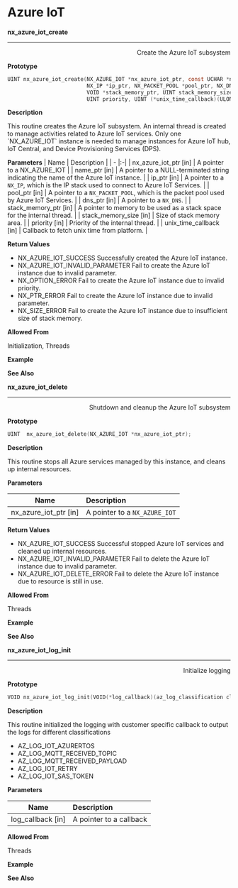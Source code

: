 # Azure IoT

**nx_azure_iot_create**
***
<div style="text-align: right"> Create the Azure IoT subsystem</div>

**Prototype**
```c
UINT nx_azure_iot_create(NX_AZURE_IOT *nx_azure_iot_ptr, const UCHAR *name_ptr,
                         NX_IP *ip_ptr, NX_PACKET_POOL *pool_ptr, NX_DNS *dns_ptr,
                         VOID *stack_memory_ptr, UINT stack_memory_size,
                         UINT priority, UINT (*unix_time_callback)(ULONG *unix_time));
```
**Description**

<p>This routine creates the Azure IoT subsystem.  An internal thread is created to manage activities related to Azure IoT services. Only one `NX_AZURE_IOT` instance is needed to manage instances for Azure IoT hub, IoT Central, and Device Provisioning Services (DPS). </p>

**Parameters**
| Name | Description |
| - |:-|
| nx_azure_iot_ptr [in]    | A pointer to a NX_AZURE_IOT |
| name_ptr [in]      | A pointer to a NULL-terminated string indicating the name of the Azure IoT instance. |
| ip_ptr [in] | A pointer to a `NX_IP`, which is the IP stack used to connect to Azure IoT Services.     |
| pool_ptr [in] | A pointer to a `NX_PACKET_POOL`, which is the packet pool used by Azure IoT Services.     |
| dns_ptr [in] | A pointer to a `NX_DNS`.     |
| stack_memory_ptr [in] | A pointer to memory to be used as a stack space for the internal thread.     |
| stack_memory_size [in] | Size of stack memory area.  |
| priority [in] | Priority of the internal thread.    |
| unix_time_callback [in] | Callback to fetch unix time from platform.  |


**Return Values**
* NX_AZURE_IOT_SUCCESS Successfully created the Azure IoT instance.
* NX_AZURE_IOT_INVALID_PARAMETER Fail to create the Azure IoT instance due to invalid parameter.
* NX_OPTION_ERROR Fail to create the Azure IoT instance due to invalid priority.
* NX_PTR_ERROR Fail to create the Azure IoT instance due to invalid parameter.
* NX_SIZE_ERROR Fail to create the Azure IoT instance due to insufficient size of stack memory.

**Allowed From**

Initialization, Threads

**Example**

**See Also**

<div style="page-break-after: always;"></div>

**nx_azure_iot_delete**
***
<div style="text-align: right"> Shutdown and cleanup the Azure IoT subsystem</div>

**Prototype**
```c
UINT  nx_azure_iot_delete(NX_AZURE_IOT *nx_azure_iot_ptr);
```
**Description**

<p>This routine stops all Azure services managed by this instance, and cleans up internal resources. </p>

**Parameters**

| Name | Description |
| - |:-|
| nx_azure_iot_ptr  [in]    | A pointer to a `NX_AZURE_IOT` |


**Return Values**
* NX_AZURE_IOT_SUCCESS Successful stopped Azure IoT services and cleaned up internal resources.
* NX_AZURE_IOT_INVALID_PARAMETER Fail to delete the Azure IoT instance due to invalid parameter.
* NX_AZURE_IOT_DELETE_ERROR Fail to delete the Azure IoT instance due to resource is still in use.

**Allowed From**

Threads

**Example**

**See Also**

<div style="page-break-after: always;"></div>

**nx_azure_iot_log_init**
***
<div style="text-align: right"> Initialize logging</div>

**Prototype**
```c
VOID nx_azure_iot_log_init(VOID(*log_callback)(az_log_classification classification, UCHAR *msg, UINT msg_len));
```
**Description**

<p>This routine initialized the logging with customer specific callback to output the logs for different classifications </p>

* AZ_LOG_IOT_AZURERTOS
* AZ_LOG_MQTT_RECEIVED_TOPIC
* AZ_LOG_MQTT_RECEIVED_PAYLOAD
* AZ_LOG_IOT_RETRY
* AZ_LOG_IOT_SAS_TOKEN

**Parameters**

| Name | Description |
| - |:-|
| log_callback  [in]    | A pointer to a callback |

**Allowed From**

Threads

**Example**

**See Also**

<div style="page-break-after: always;"></div>
